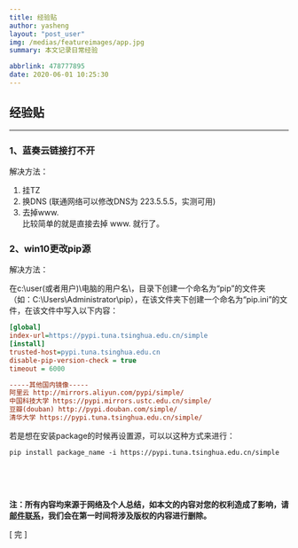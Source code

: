 ```yaml
---
title: 经验贴
author: yasheng
layout: "post_user"
img: /medias/featureimages/app.jpg
summary: 本文记录日常经验

abbrlink: 478777895
date: 2020-06-01 10:25:30
---
```


## 经验贴
---



### 1、蓝奏云链接打不开

解决方法：

1. 挂TZ     
2. 换DNS (联通网络可以修改DNS为 223.5.5.5，实测可用)
3. 去掉www.   
比较简单的就是直接去掉 www. 就行了。

### 2、win10更改pip源             

解决方法：

在c:\user(或者用户)\电脑的用户名\，目录下创建一个命名为“pip”的文件夹（如：C:\Users\Administrator\pip），在该文件夹下创建一个命名为“pip.ini”的文件，在该文件中写入以下内容：

```ini
[global]
index-url=https://pypi.tuna.tsinghua.edu.cn/simple 
[install]  
trusted-host=pypi.tuna.tsinghua.edu.cn
disable-pip-version-check = true  
timeout = 6000 

-----其他国内镜像-----
阿里云 http://mirrors.aliyun.com/pypi/simple/ 
中国科技大学 https://pypi.mirrors.ustc.edu.cn/simple/ 
豆瓣(douban) http://pypi.douban.com/simple/ 
清华大学 https://pypi.tuna.tsinghua.edu.cn/simple/ 
```

若是想在安装package的时候再设置源，可以以这种方式来进行：              

```pip
pip install package_name -i https://pypi.tuna.tsinghua.edu.cn/simple
```





​                                                

​                   

**注：所有内容均来源于网络及个人总结，如本文的内容对您的权利造成了影响，请<a href="mailto:1058349718@qq.com">邮件联系</a>，我们会在第一时间将涉及版权的内容进行删除。**

[  完  ]